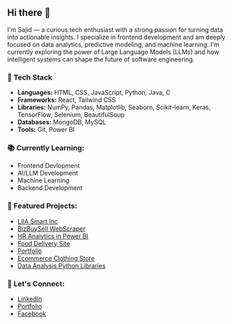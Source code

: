 ## Hi there 👋
I'm Sajid — a curious tech enthusiast with a strong passion for turning data into actionable insights. I specialize in frontend development and am deeply focused on data analytics, predictive modeling, and machine learning. I'm currently exploring the power of Large Language Models (LLMs) and how intelligent systems can shape the future of software engineering.

### 🔧 Tech Stack
- **Languages:** HTML, CSS, JavaScript, Python, Java, C  
- **Frameworks:** React, Tailwind CSS  
- **Libraries:** NumPy, Pandas, Matplotlib, Seaborn, Scikit-learn, Keras, TensorFlow, Selenium, BeautifulSoup  
- **Databases:** MongoDB, MySQL  
- **Tools:** Git, Power BI  


### 📚 Currently Learning:
- Frontend Devlopment
- AI/LLM Development
- Machine Learning
- Backend Development


### 🚀 Featured Projects:
- [LIIA Smart Inc](https://www.liiasmart.com)
- [BizBuySell WebScraper](https://github.com/sezid/hr_analytics)
- [HR Analytics in Power BI](https://github.com/sezid/bizbuysell-webscraper)
- [Food Delivery Site](https://github.com/sezid/khidaaa)
- [Portfolio](https://github.com/sezid/my-profile)
- [Ecommerce Clothing Store](https://github.com/sezid/e-commerce)
- [Data Analysis Python Libraries](https://github.com/sezid/data-analysis)



### 🤝 Let's Connect:
- [LinkedIn](https://www.linkedin.com/in/sezid)
- [Portfolio](https://sezid.netlify.app/)
- [Facebook](https://www.facebook.com/itssezid)


